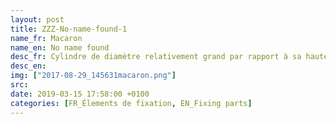 ```yaml
---
layout: post
title: ZZZ-No-name-found-1
name_fr: Macaron
name_en: No name found
desc_fr: Cylindre de diamètre relativement grand par rapport à sa hauteur, assurant en général un centrage. 
desc_en: 
img: ["2017-08-29_145631macaron.png"]
src: 
date: 2019-03-15 17:58:00 +0100
categories: [FR_Élements de fixation, EN_Fixing parts]
---
```

